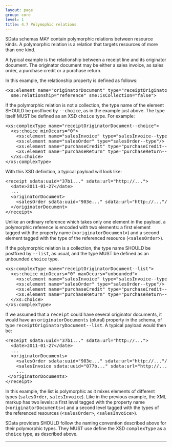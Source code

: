 ```yaml
---
layout: page
group: core
level: 1
title: 4.7 Polymophic relations
---
```


SData schemas MAY contain polymorphic relations between resource kinds. A
polymorphic relation is a relation that targets resources of more than one kind.

A typical example is the relationship between a receipt line and its
originator document. The originator document may be either a sales invoice, as
sales order, a purchase credit or a purchase return.

In this example, the relationship property is defined as follows:

<pre>&lt;xs:element name="originatorDocument" type="receiptOriginatorDocument--choice" nillable="true" minOccurs="0" 
  sme:relationship="reference" sme:isCollection="false"&gt;</pre>

If the polymorphic relation is not a collection, the type name of the element
SHOULD be postfixed by <tt>--choice</tt>, as in the example just above. The type
itself MUST be defined as an XSD <tt>choice</tt> type. For example:

<pre>&lt;xs:complexType name="receiptOriginatorDocument--choice"&gt;
  &lt;xs:choice minOccurs="0"&gt;
    &lt;xs:element name="salesInvoice" type="salesInvoice--type"/&gt;
    &lt;xs:element name="salesOrder" type="salesOrder--type"/&gt;
    &lt;xs:element name="purchaseCredit" type="purchaseCredit--type"/&gt;
    &lt;xs:element name="purchaseReturn" type="purchaseReturn--type"/&gt;
  &lt;/xs:choice&gt;
&lt;/xs:complexType&gt;</pre>

With this XSD definition, a typical payload will look like:

<pre>&lt;receipt sdata:uuid="37b1..." sdata:url="http://..."&gt;
  &lt;date&gt;2011-01-27&lt;/date&gt;
  ...
  &lt;originatorDocument&gt;
    &lt;salesOrder sdata:uuid="903e..." sdata:url="http://..."/&gt;
  &lt;/originatorDocument&gt;
&lt;/receipt&gt;</pre>

Unlike an ordinary reference which takes only one element in the payload, a
polymorphic reference is encoded with two elements: a first element tagged with
the property name (<tt>&lt;originatorDocument&gt;</tt>) and a second element
tagged with the type of the referenced resource (<tt>&lt;salesOrder&gt;</tt>).

If the polymorphic relation is a collection, the type name SHOULD be
postfixed by <tt>--list</tt>, as usual, and the type MUST be defined as an
unbounded <tt>choice</tt> type.

<pre>&lt;xs:complexType name="receiptOriginatorDocument--list"&gt;
  &lt;xs:choice minOccurs="0" maxOccurs="unbounded"&gt;
    &lt;xs:element name="salesInvoice" type="salesInvoice--type"/&gt;
    &lt;xs:element name="salesOrder" type="salesOrder--type"/&gt;
    &lt;xs:element name="purchaseCredit" type="purchaseCredit--type"/&gt;
    &lt;xs:element name="purchaseReturn" type="purchaseReturn--type"/&gt;
  &lt;/xs:choice&gt;
&lt;/xs:complexType&gt;</pre>

If we assumed that a <tt>receipt</tt> could have several originator
documents, it would have an <tt>originatorDocuments</tt> (plural) property in
the schema, of type <tt>receiptOriginatoryDocument--list</tt>. A typical payload
would then be:

<pre>&lt;receipt sdata:uuid="37b1..." sdata:url="http://..."&gt;
  &lt;date&gt;2011-01-27&lt;/date&gt;
  ...
  &lt;originatorDocuments&gt;
    &lt;salesOrder sdata:uuid="903e..." sdata:url="http://..."/&gt;
    &lt;salesInvoice sdata:uuid="077b..." sdata:url="http://..."/&gt;
    ...
&nbsp;&lt;/originatorDocuments&gt;
&lt;/receipt&gt;</pre>

In this example, the list is polymorphic as it mixes elements of different
types (<tt>salesOrder</tt>, <tt>salesInvoice</tt>). Like in the previous
example, the XML markup has two levels: a first level tagged with the property
name (<tt>&lt;originatorDocuments&gt;</tt>) and a second level tagged with the
types of the referenced resources (<tt>&lt;salesOrder&gt;</tt>,
<tt>&lt;salesInvoice&gt;</tt>).

SData providers SHOULD follow the naming convention described
above for their polymorphic types. They MUST use define the XSD
<tt>complexType</tt> as a <tt>choice</tt> type, as described above.

* * *